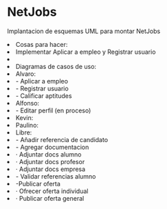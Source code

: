 # NetJobs
Implantacion de esquemas UML para montar NetJobs
<li>Cosas para hacer:</li>
<li>  Implementar Aplicar a empleo y Registrar usuario</li>
<li/>
<li> Diagramas de casos de uso:</li>
<li>   Alvaro:</li>
<li>      - Aplicar a empleo</li>
<li>      - Registrar usuario</li>
<li>      - Calificar aptitudes</li>
<li>    Alfonso:</li>
<li>      - Editar perfil (en proceso)</li>
<li>    Kevin:</li>
<li>    Paulino:</li>
<li>    Libre:</li>
<li>      - Añadir referencia de candidato</li>
<li>      - Agregar documentacion</li>
<li>        · Adjuntar docs alumno</li>
<li>        · Adjuntar docs profesor</li>
<li>        · Adjuntar docs empresa</li>
<li>      - Validar referencias alumno</li>
<li>      -Publicar oferta</li>
<li>        · Ofrecer oferta individual</li>
<li>        · Publicar oferta general</li>
